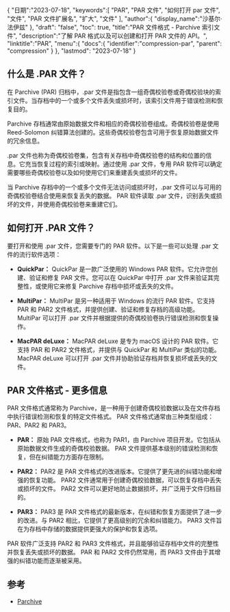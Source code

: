 {
"日期":"2023-07-18",
   "keywords":[
"PAR",
"PAR 文件",
"如何打开 par 文件",
"文件",
"PAR 文件扩展名",
"扩大",
"文件"
],
   "author":{
"display_name":"沙基尔·法伊兹"
},
"draft": "false",
"toc": true,
"title":"PAR 文件格式 - Parchive 索引文件",
   "description":"了解 PAR 格式以及可以创建和打开 PAR 文件的 API。",
"linktitle":"PAR",
   "menu":{
      "docs":{
         "identifier":"compression-par",
"parent": "compression"
}
},
"lastmod": "2023-07-18"
}

## 什么是 .PAR 文件？

在 Parchive (PAR) 归档中，.par 文件是指包含一组奇偶校验卷或奇偶校验块的索引文件。当存档中的一个或多个文件丢失或损坏时，该索引文件用于错误检测和恢复目的。

Parchive 存档通常由原始数据文件和相应的奇偶校验卷组成。奇偶校验卷是使用 Reed-Solomon 纠错算法创建的。这些奇偶校验卷包含可用于恢复原始数据文件的冗余信息。

.par 文件也称为奇偶校验卷集，包含有关存档中奇偶校验卷的结构和位置的信息。它充当恢复过程的索引或映射。通过使用 .par 文件，专用 PAR 软件可以确定需要哪些奇偶校验卷以及如何使用它们来重建丢失或损坏的文件。

当 Parchive 存档中的一个或多个文件无法访问或损坏时，.par 文件可以与可用的奇偶校验卷结合使用来恢复丢失的数据。 PAR 软件读取 .par 文件，识别丢失或损坏的文件，并使用奇偶校验卷来重建它们。

## 如何打开 .PAR 文件？

要打开和使用 .par 文件，您需要专门的 PAR 软件。以下是一些可以处理 .par 文件的流行软件选项：

- **QuickPar：** QuickPar 是一款广泛使用的 Windows PAR 软件。它允许您创建、验证和修复 PAR 文件。您可以在 QuickPar 中打开 .par 文件来验证其完整性，或使用它来修复 Parchive 存档中损坏或丢失的文件。

- **MultiPar：** MultiPar 是另一种适用于 Windows 的流行 PAR 软件。它支持 PAR 和 PAR2 文件格式，并提供创建、验证和修复存档的高级功能。 MultiPar 可以打开 .par 文件并根据提供的奇偶校验卷执行错误检测和恢复操作。

- **MacPAR deLuxe：** MacPAR deLuxe 是专为 macOS 设计的 PAR 软件。它支持 PAR 和 PAR2 文件格式，并提供与 QuickPar 和 MultiPar 类似的功能。 MacPAR deLuxe 可以打开 .par 文件并协助验证存档并恢复损坏或丢失的文件。

## PAR 文件格式 - 更多信息

PAR 文件格式通常称为 Parchive，是一种用于创建奇偶校验数据以及在文件存档中执行错误检测和恢复的特定文件格式。 PAR 文件格式通常由三种类型组成：PAR、PAR2 和 PAR3。

- **PAR：** 原始 PAR 文件格式，也称为 PAR1，由 Parchive 项目开发。它包括从原始数据文件生成的奇偶校验数据。 PAR 文件提供基本级别的错误检测和恢复，但在纠错能力方面存在限制。

- **PAR2：** PAR2 是 PAR 文件格式的改进版本。它提供了更先进的纠错功能和增强的恢复功能。 PAR2 文件通常用于创建奇偶校验数据，可以恢复存档中丢失或损坏的文件。 PAR2 文件可以更好地防止数据损坏，并广泛用于文件归档目的。

- **PAR3：** PAR3 是 PAR 文件格式的最新版本，在纠错和恢复方面提供了进一步的改进。与 PAR2 相比，它提供了更高级别的冗余和纠错能力。 PAR3 文件旨在为存档中存储的数据提供更强大的保护和恢复选项。

PAR 软件广泛支持 PAR2 和 PAR3 文件格式，并且能够验证存档中文件的完整性并恢复丢失或损坏的数据。 PAR 和 PAR2 文件仍然常用，而 PAR3 文件由于其增强的纠错功能而逐渐被采用。

## 参考
* [Parchive](https://en.wikipedia.org/wiki/Parchive)

